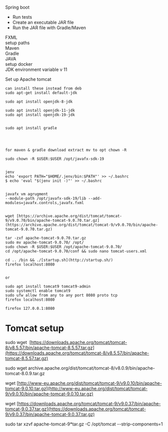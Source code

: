 Spring boot  
  
  
- Run tests  
- Create an executable JAR file  
- Run the JAR file with Gradle/Maven  
  
  
  
FXML  
setup paths  
Maven  
Gradle  
JAVA  
setup docker  
JDK environment variable v 11  
  
Set up Apache tomcat





	can install these instead from deb  
	sudo apt-get install default-jdk  
	  
	sudo apt install openjdk-8-jdk  
	  
	sudo apt install openjdk-11-jdk  
	sudo apt install openjdk-19-jdk  
	  
	  
	sudo apt install gradle  
	  
	  
	  
	  
	for maven & gradle download extract mv to opt chown -R  
	  
	sudo chown -R $USER:$USER /opt/javafx-sdk-19  
	  
	  
	jenv  
	echo 'export PATH="$HOME/.jenv/bin:$PATH"' >> ~/.bashrc  
	$ echo 'eval "$(jenv init -)"' >> ~/.bashrc  
	  
	  
	javafx vm agrugment  
	--module-path /opt/javafx-sdk-19/lib --add-modules=javafx.controls,javafx.fxml  
	  
	  
	wget [https://archive.apache.org/dist/tomcat/tomcat-9/v9.0.70/bin/apache-tomcat-9.0.70.tar.gz](https://archive.apache.org/dist/tomcat/tomcat-9/v9.0.70/bin/apache-tomcat-9.0.70.tar.gz)  
	  
	tar -zxf apache-tomcat-9.0.70.tar.gz  
	sudo mv apache-tomcat-9.0.70/ /opt/  
	sudo chown -R $USER:$USER /opt/apache-tomcat-9.0.70/  
	cd /opt/apache-tomcat-9.0.70/conf && sudo nano tomcat-users.xml  
	  
	cd .. /bin && ./[startup.sh](http://startup.sh/)  
	firefox localhost:8080  
	  
	  
	or  
	  
	sudo apt install tomcat9 tomcat9-admin  
	sudo systemctl enable tomcat9  
	sudo ufw allow from any to any port 8080 proto tcp  
	firefox localhost:8080  
	  
	firefox 127.0.0.1:8080

# Tomcat setup

sudo wget  [https://downloads.apache.org/tomcat/tomcat-8/v8.5.57/bin/apache-tomcat-8.5.57.tar.gz](https://downloads.apache.org/tomcat/tomcat-8/v8.5.57/bin/apache-tomcat-8.5.57.tar.gz)

sudo wget archive.apache.org/dist/tomcat/tomcat-8/v8.0.9/bin/apache-tomcat-8.0.9.tar.gz

wget [http://www-eu.apache.org/dist/tomcat/tomcat-9/v9.0.10/bin/apache-tomcat-9.0.10.tar.gz](http://www-eu.apache.org/dist/tomcat/tomcat-9/v9.0.10/bin/apache-tomcat-9.0.10.tar.gz)

wget [https://downloads.apache.org/tomcat/tomcat-9/v9.0.37/bin/apache-tomcat-9.0.37.tar.gz](https://downloads.apache.org/tomcat/tomcat-9/v9.0.37/bin/apache-tomcat-9.0.37.tar.gz)

sudo tar xzvf apache-tomcat-9*tar.gz -C /opt/tomcat --strip-components=1